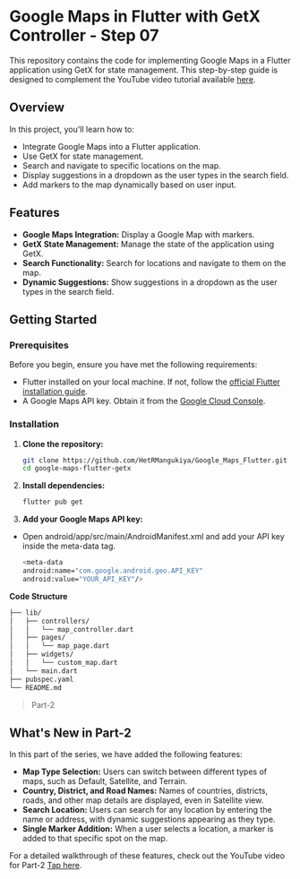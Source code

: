 # Google Maps in Flutter with GetX Controller - Step 07

This repository contains the code for implementing Google Maps in a Flutter application using GetX for state management. This step-by-step guide is designed to complement the YouTube video tutorial available [here](https://youtu.be/cRYueO3Tegg).

## Overview

In this project, you'll learn how to:

- Integrate Google Maps into a Flutter application.
- Use GetX for state management.
- Search and navigate to specific locations on the map.
- Display suggestions in a dropdown as the user types in the search field.
- Add markers to the map dynamically based on user input.

## Features

- **Google Maps Integration:** Display a Google Map with markers.
- **GetX State Management:** Manage the state of the application using GetX.
- **Search Functionality:** Search for locations and navigate to them on the map.
- **Dynamic Suggestions:** Show suggestions in a dropdown as the user types in the search field.

## Getting Started

### Prerequisites

Before you begin, ensure you have met the following requirements:

- Flutter installed on your local machine. If not, follow the [official Flutter installation guide](https://flutter.dev/docs/get-started/install).
- A Google Maps API key. Obtain it from the [Google Cloud Console](https://console.cloud.google.com/).

### Installation

1. **Clone the repository:**
   ```bash
   git clone https://github.com/HetRMangukiya/Google_Maps_Flutter.git
   cd google-maps-flutter-getx
   ```

2. **Install dependencies:**
   ```bash
   flutter pub get

   ```

3. **Add your Google Maps API key:**
* Open android/app/src/main/AndroidManifest.xml and add your API key inside the meta-data tag.

   ```bash
   <meta-data
  android:name="com.google.android.geo.API_KEY"
  android:value="YOUR_API_KEY"/>
   ```

**Code Structure** 

   ```bash
   ├── lib/
   │   ├── controllers/
   │   │   └── map_controller.dart
   │   ├── pages/
   │   │   └── map_page.dart
   │   ├── widgets/
   │   │   └── custom_map.dart
   │   └── main.dart
   ├── pubspec.yaml
   └── README.md
   ```

> Part-2 

## What's New in Part-2

In this part of the series, we have added the following features:

- **Map Type Selection:** Users can switch between different types of maps, such as Default, Satellite, and Terrain.
- **Country, District, and Road Names:** Names of countries, districts, roads, and other map details are displayed, even in Satellite view.
- **Search Location:** Users can search for any location by entering the name or address, with dynamic suggestions appearing as they type.
- **Single Marker Addition:** When a user selects a location, a marker is added to that specific spot on the map.

For a detailed walkthrough of these features, check out the YouTube video for Part-2 [Tap here](https://www.youtube.com/watch?v=ffbWopren0g).
